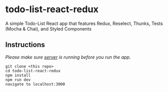 # todo-list-react-redux
A simple Todo-List React app that features Redux, Reselect, Thunks, Tests (Mocha &amp; Chai), and Styled Components

## Instructions

*Please make sure [server](https://github.com/ArcRanges/todo-list-server) is running before you run the app.*
```
git clone <this repo>
cd todo-list-react-redux
npm install
npm run dev
navigate to localhost:3000
```
